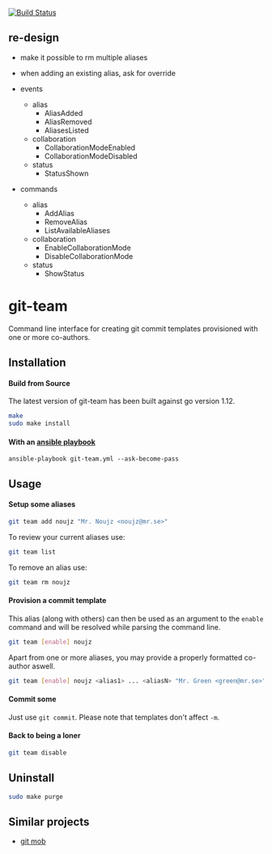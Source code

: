[![Build Status](https://travis-ci.org/hekmekk/git-team.svg?branch=master)](https://travis-ci.org/hekmekk/git-team)

## re-design
- make it possible to rm multiple aliases
- when adding an existing alias, ask for override
- events
	- alias
		- AliasAdded
		- AliasRemoved
		- AliasesListed
	- collaboration
		- CollaborationModeEnabled
		- CollaborationModeDisabled
	- status
		- StatusShown

- commands
	- alias
		- AddAlias
		- RemoveAlias
		- ListAvailableAliases
	- collaboration
		- EnableCollaborationMode
		- DisableCollaborationMode
	- status
		- ShowStatus

# git-team

Command line interface for creating git commit templates provisioned with one or more co-authors.

## Installation
#### Build from Source
The latest version of git-team has been built against go version 1.12.
```bash
make
sudo make install
```
#### With an [ansible playbook](../master/contrib/ansible/roles/git-team/tasks/main.yml)
```
ansible-playbook git-team.yml --ask-become-pass
```

## Usage

#### Setup some aliases
```bash
git team add noujz "Mr. Noujz <noujz@mr.se>"
```

To review your current aliases use:
```bash
git team list
```

To remove an alias use:
```bash
git team rm noujz
```

#### Provision a commit template
This alias (along with others) can then be used as an argument to the `enable` command and will be resolved while parsing the command line.
```bash
git team [enable] noujz
```
Apart from one or more aliases, you may provide a properly formatted co-author aswell.
```bash
git team [enable] noujz <alias1> ... <aliasN> "Mr. Green <green@mr.se>"
```

#### Commit some
Just use `git commit`. Please note that templates don't affect `-m`.

#### Back to being a loner
```bash
git team disable
```

## Uninstall
```bash
sudo make purge
```

## Similar projects
- [git mob](https://www.npmjs.com/package/git-mob)

